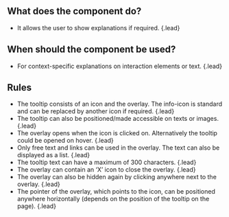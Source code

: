 ## What does the component do?
* It allows the user to show explanations if required. {.lead}

## When should the component be used?
* For context-specific explanations on interaction elements or text. {.lead}

## Rules
* The tooltip consists of an icon and the overlay. The info-icon is standard and can be replaced by another icon if required. {.lead}
* The tooltip can also be positioned/made accessible on texts or images. {.lead}
* The overlay opens when the icon is clicked on. Alternatively the tooltip could be opened on hover. {.lead}
* Only free text and  <sbb-link variant="inline" type="button" href="/en/design-system/lean/components/link/">links</sbb-link> can be used in the overlay. The text can also be displayed as a list. {.lead}
* The tooltip text can have a maximum of 300 characters. {.lead}
* The overlay can contain an ‘X’ icon to close the overlay. {.lead}
* The overlay can also be hidden again by clicking anywhere next to the overlay. {.lead}
* The pointer of the overlay, which points to the icon, can be positioned anywhere horizontally (depends on the position of the tooltip on the page). {.lead}

